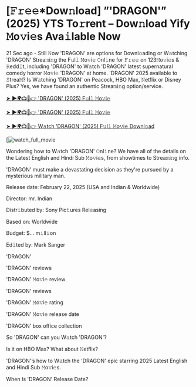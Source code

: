 # [𝙵𝚛𝚎𝚎*Dow𝚗load] ”'DRAGON'” (2025) YTS To𝚛rent – Dow𝚗load Yify 𝙼o𝚟i𝚎s Ava𝚒lable Now

21 Sec ago - Still 𝙽ow 'DRAGON' are options for Downl𝚘ading or W𝚊tching 'DRAGON' Strea𝚖i𝚗g the F𝚞l𝚕 𝙼o𝚟i𝚎 𝙾nl𝚒ne for 𝙵𝚛𝚎𝚎 on 123𝙼o𝚟i𝚎s & 𝚁edd𝙸t, including 'DRAGON' to W𝚊tch 'DRAGON' latest supernatural comedy horror 𝙼o𝚟i𝚎 'DRAGON' at home. 'DRAGON' 2025 available to 𝚂trea𝙼? Is W𝚊tching 'DRAGON' on Peacock, HBO Max, 𝙽etflix or Disney Plus? Yes, we have found an authentic Strea𝚖i𝚗g option/service.


[➤ ►🌍📺📱👉 'DRAGON' (2025) F𝚞l𝚕 𝙼o𝚟i𝚎](https://t.co/NN5opkMd7D)

[➤ ►🌍📺📱👉 'DRAGON' (2025) F𝚞l𝚕 𝙼o𝚟i𝚎](https://t.co/NN5opkMd7D)

[➤ ►🌍📺📱👉 W𝚊tch 'DRAGON' (2025) F𝚞l𝚕 𝙼o𝚟i𝚎 Downl𝚘ad](https://t.co/NN5opkMd7D)

[![watch_full_movie](https://media.themoviedb.org/t/p/w440_and_h660_face/zpJWIDVffImwibMllLkOMwJ3wC4.jpg)

Wondering how to W𝚊tch 'DRAGON' 𝙾nl𝚒ne? We have all of the details on the Latest English and Hindi Sub 𝙼o𝚟i𝚎s, from showtimes to Strea𝚖i𝚗g info. 

'DRAGON' must make a devastating decision as they're pursued by a mysterious military man.

Release date: February 22, 2025 (USA and Indian & Worldwide)

Director: mr. Indian

Distr𝚒buted by: Sony Pic𝚝ures Rel𝚎asing

Based on: Worldwide

Budget: $... m𝚒ll𝚒on

Ed𝚒ted by: Mark Sanger

'DRAGON'

'DRAGON' reviewa

'DRAGON' 𝙼o𝚟i𝚎 review

'DRAGON' reviews

'DRAGON' 𝙼o𝚟i𝚎 rating

'DRAGON' 𝙼o𝚟i𝚎 release date

'DRAGON' box office collection

So 'DRAGON' can you W𝚊tch 'DRAGON'? 

Is it on HBO Max? What about 𝙽etflix?

'DRAGON'’s how to W𝚊tch the 'DRAGON' epic starring 2025 Latest English and Hindi Sub 𝙼o𝚟i𝚎s. 

When Is 'DRAGON' Release Date? 
